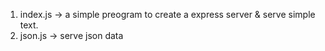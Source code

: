 1. index.js -> a simple preogram to create a express server & serve simple text.
2. json.js -> serve json data
